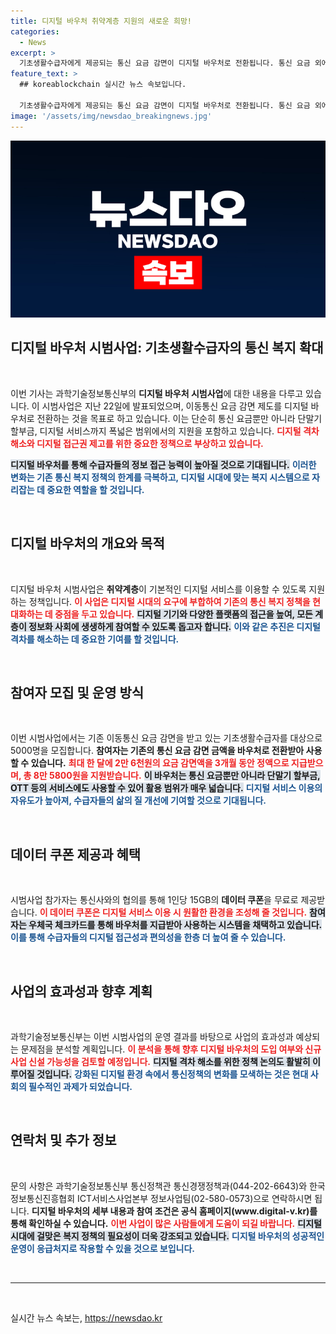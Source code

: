 ```yaml
---
title: 디지털 바우처 취약계층 지원의 새로운 희망!
categories:
  - News
excerpt: >
  기초생활수급자에게 제공되는 통신 요금 감면이 디지털 바우처로 전환됩니다. 통신 요금 외에도 디지털 기기, 서비스 등 다양한 활용이 가능해지는 이번 시범사업에 참여하세요!🌟
feature_text: >
  ## koreablockchain 실시간 뉴스 속보입니다.

  기초생활수급자에게 제공되는 통신 요금 감면이 디지털 바우처로 전환됩니다. 통신 요금 외에도 디지털 기기, 서비스 등 다양한 활용이 가능해지는 이번 시범사업에 참여하세요!🌟
image: '/assets/img/newsdao_breakingnews.jpg'
---
```


<p><img src="/assets/img/newsdao_breakingnews.jpg" alt="koreablockchain 속보" /></p>

<h2 data-ke-size="size26">디지털 바우처 시범사업: 기초생활수급자의 통신 복지 확대</h2>

<p data-ke-size="size16">&nbsp;</p>

<p>이번 기사는 과학기술정보통신부의 <b>디지털 바우처 시범사업</b>에 대한 내용을 다루고 있습니다. 이 시범사업은 지난 22일에 발표되었으며, 이동통신 요금 감면 제도를 디지털 바우처로 전환하는 것을 목표로 하고 있습니다. 이는 단순히 통신 요금뿐만 아니라 단말기 할부금, 디지털 서비스까지 폭넓은 범위에서의 지원을 포함하고 있습니다. <b><span style="color: #ee2323;">디지털 격차 해소와 디지털 접근권 제고를 위한 중요한 정책으로 부상하고 있습니다.</span></b>  </p>

<p><b><span style="background-color: #21538527;">디지털 바우처를 통해 수급자들의 정보 접근 능력이 높아질 것으로 기대됩니다.</span></b> <b><span style="color: #1a5490;">이러한 변화는 기존 통신 복지 정책의 한계를 극복하고, 디지털 시대에 맞는 복지 시스템으로 자리잡는 데 중요한 역할을 할 것입니다.</span></b></p>

<p data-ke-size="size16">&nbsp;</p>

<h2 data-ke-size="size26">디지털 바우처의 개요와 목적</h2>

<p data-ke-size="size16">&nbsp;</p>

<p>디지털 바우처 시범사업은 <b>취약계층</b>이 기본적인 디지털 서비스를 이용할 수 있도록 지원하는 정책입니다. <b><span style="color: #ee2323;">이 사업은 디지털 시대의 요구에 부합하여 기존의 통신 복지 정책을 현대화하는 데 중점을 두고 있습니다.</span></b> <b><span style="background-color: #21538527;">디지털 기기와 다양한 플랫폼의 접근을 높여, 모든 계층이 정보화 사회에 생생하게 참여할 수 있도록 돕고자 합니다.</span></b> <b><span style="color: #1a5490;">이와 같은 추진은 디지털 격차를 해소하는 데 중요한 기여를 할 것입니다.</span></b></p>

<p data-ke-size="size16">&nbsp;</p>

<h2 data-ke-size="size26">참여자 모집 및 운영 방식</h2>

<p data-ke-size="size16">&nbsp;</p>

<p>이번 시범사업에서는 기존 이동통신 요금 감면을 받고 있는 기초생활수급자를 대상으로 5000명을 모집합니다. <b>참여자는 기존의 통신 요금 감면 금액을 바우처로 전환받아 사용할 수 있습니다.</b> <b><span style="color: #ee2323;">최대 한 달에 2만 6천원의 요금 감면액을 3개월 동안 정액으로 지급받으며, 총 8만 5800원을 지원받습니다.</span></b> <b><span style="background-color: #21538527;">이 바우처는 통신 요금뿐만 아니라 단말기 할부금, OTT 등의 서비스에도 사용할 수 있어 활용 범위가 매우 넓습니다.</span></b> <b><span style="color: #1a5490;">디지털 서비스 이용의 자유도가 높아져, 수급자들의 삶의 질 개선에 기여할 것으로 기대됩니다.</span></b></p>

<p data-ke-size="size16">&nbsp;</p>

<h2 data-ke-size="size26">데이터 쿠폰 제공과 혜택</h2>

<p data-ke-size="size16">&nbsp;</p>

<p>시범사업 참가자는 통신사와의 협의를 통해 1인당 15GB의 <b>데이터 쿠폰</b>을 무료로 제공받습니다. <b><span style="color: #ee2323;">이 데이터 쿠폰은 디지털 서비스 이용 시 원활한 환경을 조성해 줄 것입니다.</span></b> <b><span style="background-color: #21538527;">참여자는 우체국 체크카드를 통해 바우처를 지급받아 사용하는 시스템을 채택하고 있습니다.</span></b> <b><span style="color: #1a5490;">이를 통해 수급자들의 디지털 접근성과 편의성을 한층 더 높여 줄 수 있습니다.</span></b></p>

<p data-ke-size="size16">&nbsp;</p>

<h2 data-ke-size="size26">사업의 효과성과 향후 계획</h2>

<p data-ke-size="size16">&nbsp;</p>

<p>과학기술정보통신부는 이번 시범사업의 운영 결과를 바탕으로 사업의 효과성과 예상되는 문제점을 분석할 계획입니다. <b><span style="color: #ee2323;">이 분석을 통해 향후 디지털 바우처의 도입 여부와 신규 사업 신설 가능성을 검토할 예정입니다.</span></b> <b><span style="background-color: #21538527;">디지털 격차 해소를 위한 정책 논의도 활발히 이루어질 것입니다.</span></b> <b><span style="color: #1a5490;">강화된 디지털 환경 속에서 통신정책의 변화를 모색하는 것은 현대 사회의 필수적인 과제가 되었습니다.</span></b></p>

<p data-ke-size="size16">&nbsp;</p>

<h2 data-ke-size="size26">연락처 및 추가 정보</h2>

<p data-ke-size="size16">&nbsp;</p>

<p>문의 사항은 과학기술정보통신부 통신정책관 통신경쟁정책과(044-202-6643)와 한국정보통신진흥협회 ICT서비스사업본부 정보사업팀(02-580-0573)으로 연락하시면 됩니다. <b>디지털 바우처의 세부 내용과 참여 조건은 공식 홈페이지(www.digital-v.kr)를 통해 확인하실 수 있습니다.</b> <b><span style="color: #ee2323;">이번 사업이 많은 사람들에게 도움이 되길 바랍니다.</span></b> <b><span style="background-color: #21538527;">디지털 시대에 걸맞은 복지 정책의 필요성이 더욱 강조되고 있습니다.</span></b> <b><span style="color: #1a5490;">디지털 바우처의 성공적인 운영이 응급처지로 작용할 수 있을 것으로 보입니다.</span></b></p>

<p data-ke-size="size16">&nbsp;</p>

<hr/>

<p data-ke-size="size16">&nbsp;</p>
실시간 뉴스 속보는, <a href="https://newsdao.kr" rel="dofollow">https://newsdao.kr</a>


